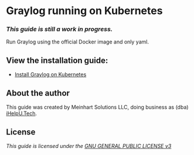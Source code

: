 # Graylog running on Kubernetes
### *This guide is still a work in progress.*
Run Graylog using the official Docker image and only yaml.

## View the installation guide:
* [Install Graylog on Kubernetes][install]


## About the author
This guide was created by Meinhart Solutions LLC, doing business as (dba) [iHelpU.Tech][ihelputech].

## License
*This guide is licensed under the [GNU GENERAL PUBLIC LICENSE v3][license]*

[install]: docs/install.md
[license]: LICENSE
[ihelputech]: https://www.ihelpu.tech